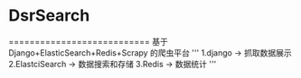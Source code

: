 # DsrSearch
===========================
基于 Django+ElasticSearch+Redis+Scrapy 的爬虫平台
'''
1.django -> 抓取数据展示
2.ElastciSearch -> 数据搜索和存储
3.Redis -> 数据统计
'''
